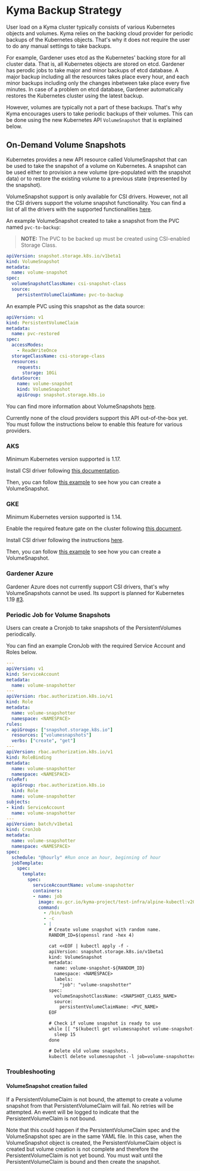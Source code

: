 # Kyma Backup Strategy

User load on a Kyma cluster typically consists of various Kubernetes objects and volumes. Kyma relies on the backing cloud provider for periodic backups of the Kubernetes objects. That's why it does not require the user to do any manual settings to take backups.

For example, Gardener uses etcd as the Kubernetes' backing store for all cluster data. That is, all Kubernetes objects are stored on etcd. Gardener has perodic jobs to take major and minor backups of etcd database. A major backup including all the resources takes place every hour, and each minor backups including only the changes inbetween take place every five minutes. In case of a problem on etcd database, Gardener automatically restores the Kubernetes cluster using the latest backup.

However, volumes are typically not a part of these backups. That's why Kyma encourages users to take periodic backups of their volumes. This can be done using the new Kubernetes API `VolumeSnapshot` that is explained below.

## On-Demand Volume Snapshots

Kubernetes provides a new API resource called VolumeSnapshot that can be used to take the snapshot of a volume on Kubernetes. A snapshot can be used either to provision a new volume (pre-populated with the snapshot data) or to restore the existing volume to a previous state (represented by the snapshot).

VolumeSnapshot support is only available for CSI drivers. However, not all the CSI drivers support the volume snapshot functionality. You can find a list of all the drivers with the supported functionalities [here](https://kubernetes-csi.github.io/docs/drivers.html).

An example VolumeSnapshot created to take a snapshot from the PVC named `pvc-to-backup`:

> **NOTE:** The PVC to be backed up must be created using CSI-enabled Storage Class.

```yaml
apiVersion: snapshot.storage.k8s.io/v1beta1
kind: VolumeSnapshot
metadata:
  name: volume-snapshot
spec:
  volumeSnapshotClassName: csi-snapshot-class
  source:
    persistentVolumeClaimName: pvc-to-backup
```

An example PVC using this snapshot as the data source:

```yaml
apiVersion: v1
kind: PersistentVolumeClaim
metadata:
  name: pvc-restored
spec:
  accessModes:
    - ReadWriteOnce
  storageClassName: csi-storage-class
  resources:
    requests:
      storage: 10Gi
  dataSource:
    name: volume-snapshot
    kind: VolumeSnapshot
    apiGroup: snapshot.storage.k8s.io
```

You can find more information about VolumeSnapshots [here](https://kubernetes.io/docs/concepts/storage/volume-snapshots/).

Currently none of the cloud providers support this API out-of-the-box yet. You must follow the instructions below to enable this feature for various providers.

### AKS

Minimum Kubernetes version supported is 1.17.

Install CSI driver following [this documentation](https://github.com/kubernetes-sigs/azuredisk-csi-driver/blob/master/docs/install-csi-driver-master.md).

Then, you can follow [this example](https://github.com/kubernetes-sigs/azuredisk-csi-driver/tree/master/deploy/example/snapshot) to see how you can create a VolumeSnapshot.

### GKE

Minimum Kubernetes version supported is 1.14.

Enable the required feature gate on the cluster following [this document](https://cloud.google.com/kubernetes-engine/docs/how-to/gce-pd-csi-driver#enabling_on_a_new_cluster).

Install CSI driver following the instructions [here](https://github.com/kubernetes-sigs/gcp-compute-persistent-disk-csi-driver/blob/master/docs/kubernetes/user-guides/snapshots.md#kubernetes-snapshots-user-guide-alpha).

Then, you can follow [this example](https://github.com/kubernetes-sigs/gcp-compute-persistent-disk-csi-driver/blob/master/docs/kubernetes/user-guides/snapshots.md#snapshot-example) to see how you can create a VolumeSnapshot.

### Gardener Azure

Gardener Azure does not currently support CSI drivers, that's why VolumeSnapshots cannot be used. Its support is planned for Kubernetes 1.19 [#3](https://github.com/gardener/gardener-extension-provider-azure/issues/3).

### Periodic Job for Volume Snapshots

Users can create a Cronjob to take snapshots of the PersistentVolumes periodically.

You can find an example CronJob with the required Service Account and Roles below.

```yaml
---
apiVersion: v1
kind: ServiceAccount
metadata:
  name: volume-snapshotter
---
apiVersion: rbac.authorization.k8s.io/v1
kind: Role
metadata:
  name: volume-snapshotter
  namespace: <NAMESPACE>
rules:
- apiGroups: ["snapshot.storage.k8s.io"]
  resources: ["volumesnapshots"]
  verbs: ["create", "get"]
---
apiVersion: rbac.authorization.k8s.io/v1
kind: RoleBinding
metadata:
  name: volume-snapshotter
  namespace: <NAMESPACE>
roleRef:
  apiGroup: rbac.authorization.k8s.io
  kind: Role
  name: volume-snapshotter
subjects:
- kind: ServiceAccount
  name: volume-snapshotter
---
apiVersion: batch/v1beta1
kind: CronJob
metadata:
  name: volume-snapshotter
  namespace: <NAMESPACE>
spec:
  schedule: "@hourly" #Run once an hour, beginning of hour
  jobTemplate:
    spec:
      template:
        spec:
          serviceAccountName: volume-snapshotter
          containers:
          - name: job
            image: eu.gcr.io/kyma-project/test-infra/alpine-kubectl:v20200310-5f52f407
            command:
              - /bin/bash
              - -c
              - |
                # Create volume snapshot with random name.
                RANDOM_ID=$(openssl rand -hex 4)

                cat <<EOF | kubectl apply -f -
                apiVersion: snapshot.storage.k8s.io/v1beta1
                kind: VolumeSnapshot
                metadata:
                  name: volume-snapshot-${RANDOM_ID}
                  namespace: <NAMESPACE>
                  labels:
                    "job": "volume-snapshotter"
                spec:
                  volumeSnapshotClassName: <SNAPSHOT_CLASS_NAME>
                  source:
                    persistentVolumeClaimName: <PVC_NAME>
                EOF

                # Check if volume snapshot is ready to use
                while [[ "$(kubectl get volumesnapshot volume-snapshot-${RANDOM_ID} -n <NAMESPACE> -o jsonpath='{.status.readyToUse}'" != "true") ]]; then
                  sleep 15
                done

                # Delete old volume snapshots.
                kubectl delete volumesnapshot -l job=volume-snapshotter
```

### Troubleshooting

#### VolumeSnapshot creation failed

If a PersistentVolumeClaim is not bound, the attempt to create a volume snapshot from that PersistentVolumeClaim will fail. No retries will be attempted. An event will be logged to indicate that the PersistentVolumeClaim is not bound.

Note that this could happen if the PersistentVolumeClaim spec and the VolumeSnapshot spec are in the same YAML file. In this case, when the VolumeSnapshot object is created, the PersistentVolumeClaim object is created but volume creation is not complete and therefore the PersistentVolumeClaim is not yet bound. You must wait until the PersistentVolumeClaim is bound and then create the snapshot.
